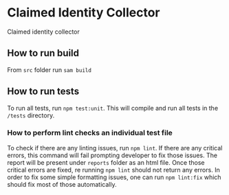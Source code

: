 # Claimed Identity Collector

Claimed identity collector

## How to run build

From `src` folder run `sam build` 

## How to run tests

To run all tests, run `npm test:unit`. This will compile and run all tests in the `/tests` directory.

### How to perform lint checks an individual test file

To check if there are any linting issues, run `npm lint`. If there are any critical errors, this command 
will fail prompting developer to fix those issues. The report will be present under `reports` folder as an
html file. Once those critical errors are fixed, re running `npm lint` should not return any errors.
In order to fix some simple formatting issues, one can run `npm lint:fix` which should fix most of those automatically.

